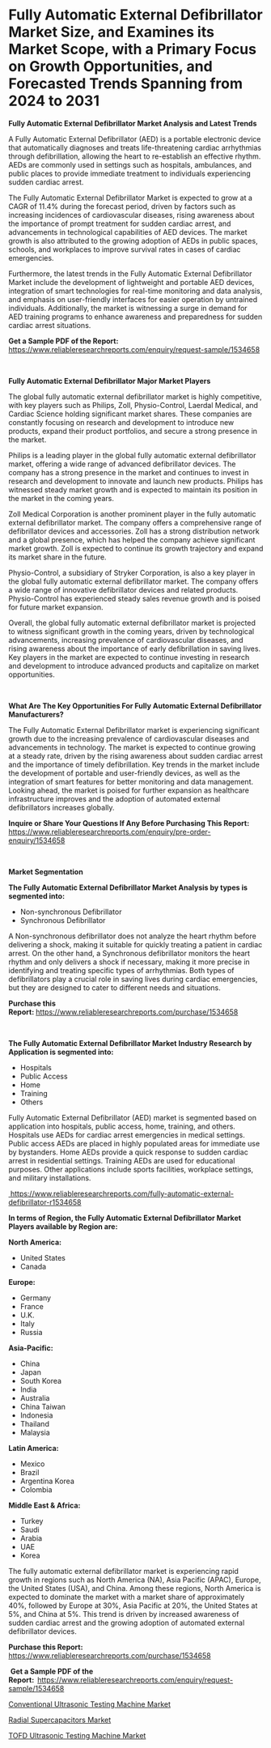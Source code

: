 <p><h1>Fully Automatic External Defibrillator Market Size, and Examines its Market Scope, with a Primary Focus on Growth Opportunities, and Forecasted Trends Spanning from 2024 to 2031</h1></p><p><strong>Fully Automatic External Defibrillator Market Analysis and Latest Trends</strong></p>
<p><p>A Fully Automatic External Defibrillator (AED) is a portable electronic device that automatically diagnoses and treats life-threatening cardiac arrhythmias through defibrillation, allowing the heart to re-establish an effective rhythm. AEDs are commonly used in settings such as hospitals, ambulances, and public places to provide immediate treatment to individuals experiencing sudden cardiac arrest.</p><p>The Fully Automatic External Defibrillator Market is expected to grow at a CAGR of 11.4% during the forecast period, driven by factors such as increasing incidences of cardiovascular diseases, rising awareness about the importance of prompt treatment for sudden cardiac arrest, and advancements in technological capabilities of AED devices. The market growth is also attributed to the growing adoption of AEDs in public spaces, schools, and workplaces to improve survival rates in cases of cardiac emergencies.</p><p>Furthermore, the latest trends in the Fully Automatic External Defibrillator Market include the development of lightweight and portable AED devices, integration of smart technologies for real-time monitoring and data analysis, and emphasis on user-friendly interfaces for easier operation by untrained individuals. Additionally, the market is witnessing a surge in demand for AED training programs to enhance awareness and preparedness for sudden cardiac arrest situations.</p></p>
<p><strong>Get a Sample PDF of the Report:&nbsp;</strong> <a href="https://www.reliableresearchreports.com/enquiry/request-sample/1534658">https://www.reliableresearchreports.com/enquiry/request-sample/1534658</a></p>
<p>&nbsp;</p>
<p><strong>Fully Automatic External Defibrillator Major Market Players</strong></p>
<p><p>The global fully automatic external defibrillator market is highly competitive, with key players such as Philips, Zoll, Physio-Control, Laerdal Medical, and Cardiac Science holding significant market shares. These companies are constantly focusing on research and development to introduce new products, expand their product portfolios, and secure a strong presence in the market.</p><p>Philips is a leading player in the global fully automatic external defibrillator market, offering a wide range of advanced defibrillator devices. The company has a strong presence in the market and continues to invest in research and development to innovate and launch new products. Philips has witnessed steady market growth and is expected to maintain its position in the market in the coming years.</p><p>Zoll Medical Corporation is another prominent player in the fully automatic external defibrillator market. The company offers a comprehensive range of defibrillator devices and accessories. Zoll has a strong distribution network and a global presence, which has helped the company achieve significant market growth. Zoll is expected to continue its growth trajectory and expand its market share in the future.</p><p>Physio-Control, a subsidiary of Stryker Corporation, is also a key player in the global fully automatic external defibrillator market. The company offers a wide range of innovative defibrillator devices and related products. Physio-Control has experienced steady sales revenue growth and is poised for future market expansion.</p><p>Overall, the global fully automatic external defibrillator market is projected to witness significant growth in the coming years, driven by technological advancements, increasing prevalence of cardiovascular diseases, and rising awareness about the importance of early defibrillation in saving lives. Key players in the market are expected to continue investing in research and development to introduce advanced products and capitalize on market opportunities.</p></p>
<p>&nbsp;</p>
<p><strong>What Are The Key Opportunities For Fully Automatic External Defibrillator Manufacturers?</strong></p>
<p><p>The Fully Automatic External Defibrillator market is experiencing significant growth due to the increasing prevalence of cardiovascular diseases and advancements in technology. The market is expected to continue growing at a steady rate, driven by the rising awareness about sudden cardiac arrest and the importance of timely defibrillation. Key trends in the market include the development of portable and user-friendly devices, as well as the integration of smart features for better monitoring and data management. Looking ahead, the market is poised for further expansion as healthcare infrastructure improves and the adoption of automated external defibrillators increases globally.</p></p>
<p><strong>Inquire or Share Your Questions If Any Before Purchasing This Report:</strong> <a href="https://www.reliableresearchreports.com/enquiry/pre-order-enquiry/1534658">https://www.reliableresearchreports.com/enquiry/pre-order-enquiry/1534658</a></p>
<p>&nbsp;</p>
<p><strong>Market Segmentation</strong></p>
<p><strong>The Fully Automatic External Defibrillator Market Analysis by types is segmented into:</strong></p>
<p><ul><li>Non-synchronous Defibrillator</li><li>Synchronous Defibrillator</li></ul></p>
<p><p>A Non-synchronous defibrillator does not analyze the heart rhythm before delivering a shock, making it suitable for quickly treating a patient in cardiac arrest. On the other hand, a Synchronous defibrillator monitors the heart rhythm and only delivers a shock if necessary, making it more precise in identifying and treating specific types of arrhythmias. Both types of defibrillators play a crucial role in saving lives during cardiac emergencies, but they are designed to cater to different needs and situations.</p></p>
<p><strong>Purchase this Report:&nbsp;</strong><a href="https://www.reliableresearchreports.com/purchase/1534658">https://www.reliableresearchreports.com/purchase/1534658</a></p>
<p>&nbsp;</p>
<p><strong>The Fully Automatic External Defibrillator Market Industry Research by Application is segmented into:</strong></p>
<p><ul><li>Hospitals</li><li>Public Access</li><li>Home</li><li>Training</li><li>Others</li></ul></p>
<p><p>Fully Automatic External Defibrillator (AED) market is segmented based on application into hospitals, public access, home, training, and others. Hospitals use AEDs for cardiac arrest emergencies in medical settings. Public access AEDs are placed in highly populated areas for immediate use by bystanders. Home AEDs provide a quick response to sudden cardiac arrest in residential settings. Training AEDs are used for educational purposes. Other applications include sports facilities, workplace settings, and military installations.</p></p>
<p><a href="https://www.reliableresearchreports.com/fully-automatic-external-defibrillator-r1534658">&nbsp;https://www.reliableresearchreports.com/fully-automatic-external-defibrillator-r1534658</a></p>
<p><strong>In terms of Region, the Fully Automatic External Defibrillator Market Players available by Region are:</strong></p>
<p>
    <p> <strong> North America: </strong>
        <ul>
            <li>United States</li>
            <li>Canada</li>
        </ul>
        </p> 
    <p> <strong> Europe: </strong>
        <ul>
            <li>Germany</li>
            <li>France</li>
            <li>U.K.</li>
            <li>Italy</li>
            <li>Russia</li>
        </ul>
        </p> 
    <p> <strong> Asia-Pacific: </strong>
        <ul>
            <li>China</li>
            <li>Japan</li>
            <li>South Korea</li>
            <li>India</li>
            <li>Australia</li>
            <li>China Taiwan</li>
            <li>Indonesia</li>
            <li>Thailand</li>
            <li>Malaysia</li>
        </ul>
        </p> 
    <p> <strong> Latin America: </strong>
        <ul>
            <li>Mexico</li>
            <li>Brazil</li>
            <li>Argentina Korea</li>
            <li>Colombia</li>
        </ul>
        </p> 
    <p> <strong> Middle East & Africa: </strong>
        <ul>
            <li>Turkey</li>
            <li>Saudi</li>
            <li>Arabia</li>
            <li>UAE</li>
            <li>Korea</li>
        </ul>
    </p>
    </p>
<p><p>The fully automatic external defibrillator market is experiencing rapid growth in regions such as North America (NA), Asia Pacific (APAC), Europe, the United States (USA), and China. Among these regions, North America is expected to dominate the market with a market share of approximately 40%, followed by Europe at 30%, Asia Pacific at 20%, the United States at 5%, and China at 5%. This trend is driven by increased awareness of sudden cardiac arrest and the growing adoption of automated external defibrillator devices.</p></p>
<p><strong>Purchase this Report: </strong><a href="https://www.reliableresearchreports.com/purchase/1534658">https://www.reliableresearchreports.com/purchase/1534658</a></p>
<p>&nbsp;<strong>Get a Sample PDF of the Report:&nbsp;&nbsp;</strong><a href="https://www.reliableresearchreports.com/enquiry/request-sample/1534658">https://www.reliableresearchreports.com/enquiry/request-sample/1534658</a></p>
<p><strong></strong></p>
<p><p><a href="https://github.com/niyotibauri9/Market-Research-Report-List-1/blob/main/conventional-ultrasonic-testing-machine-market.md">Conventional Ultrasonic Testing Machine Market</a></p><p><a href="https://github.com/ajiariaa/Market-Research-Report-List-1/blob/main/radial-supercapacitors-market.md">Radial Supercapacitors Market</a></p><p><a href="https://github.com/sofayahoo2023/Market-Research-Report-List-5/blob/main/tofd-ultrasonic-testing-machine-market.md">TOFD Ultrasonic Testing Machine Market</a></p></p>